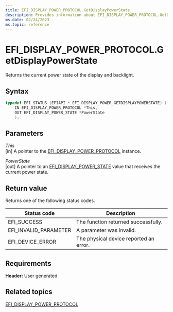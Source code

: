 ```yaml
---
title: EFI_DISPLAY_POWER_PROTOCOL.GetDisplayPowerState
description: Provides information about EFI_DISPLAY_POWER_PROTOCOL.GetDisplayPowerState.
ms.date: 02/24/2023
ms.topic: reference
---
```


# EFI_DISPLAY_POWER_PROTOCOL.GetDisplayPowerState

Returns the current power state of the display and backlight.

## Syntax

```cpp
typedef EFI_STATUS (EFIAPI * EFI_DISPLAY_POWER_GETDISPLAYPOWERSTATE) (
    IN EFI_DISPLAY_POWER_PROTOCOL *This,
    OUT EFI_DISPLAY_POWER_STATE *PowerState 
    );
```

## Parameters

*This*  
[in] A pointer to the [EFI_DISPLAY_POWER_PROTOCOL](efi-display-power-protocol.md) instance.

*PowerState*  
[out] A pointer to an [EFI_DISPLAY_POWER_STATE](efi-display-power-state.md) value that receives the current power state.

## Return value

Returns one of the following status codes.

| Status code | Description |
|--|--|
| EFI_SUCCESS | The function returned successfully. |
| EFI_INVALID_PARAMETER | A parameter was invalid. |
| EFI_DEVICE_ERROR | The physical device reported an error. |

## Requirements

**Header:** User generated

## Related topics

[EFI_DISPLAY_POWER_PROTOCOL](efi-display-power-protocol.md)  
